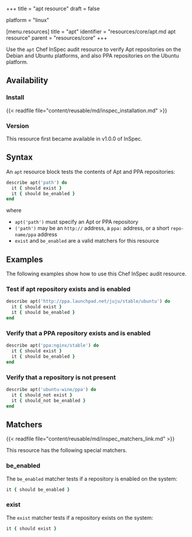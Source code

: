 +++
title = "apt resource"
draft = false

platform = "linux"

[menu.resources]
    title = "apt"
    identifier = "resources/core/apt.md apt resource"
    parent = "resources/core"
+++

Use the `apt` Chef InSpec audit resource to verify Apt repositories on the Debian and Ubuntu platforms, and also PPA repositories on the Ubuntu platform.

## Availability

### Install

{{< readfile file="content/reusable/md/inspec_installation.md" >}}

### Version

This resource first became available in v1.0.0 of InSpec.

## Syntax

An `apt` resource block tests the contents of Apt and PPA repositories:

```ruby
describe apt('path') do
  it { should exist }
  it { should be_enabled }
end
```

where

- `apt('path')` must specify an Apt or PPA repository
- `('path')` may be an `http://` address, a `ppa:` address, or a short `repo-name/ppa` address
- `exist` and `be_enabled` are a valid matchers for this resource

## Examples

The following examples show how to use this Chef InSpec audit resource.

### Test if apt repository exists and is enabled

```ruby
describe apt('http://ppa.launchpad.net/juju/stable/ubuntu') do
  it { should exist }
  it { should be_enabled }
end
```

### Verify that a PPA repository exists and is enabled

```ruby
describe apt('ppa:nginx/stable') do
  it { should exist }
  it { should be_enabled }
end
```

### Verify that a repository is not present

```ruby
describe apt('ubuntu-wine/ppa') do
  it { should_not exist }
  it { should_not be_enabled }
end
```

## Matchers

{{< readfile file="content/reusable/md/inspec_matchers_link.md" >}}

This resource has the following special matchers.

### be_enabled

The `be_enabled` matcher tests if a repository is enabled on the system:

```ruby
it { should be_enabled }
```

### exist

The `exist` matcher tests if a repository exists on the system:

```ruby
it { should exist }
```
